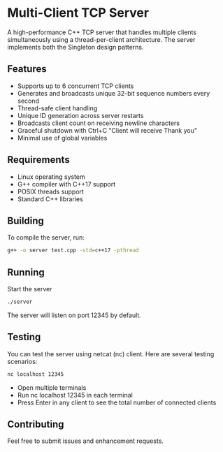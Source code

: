 # Multi-Client TCP Server

A high-performance C++ TCP server that handles multiple clients simultaneously using a thread-per-client architecture. 
The server implements both the Singleton design patterns.

## Features

- Supports up to 6 concurrent TCP clients
- Generates and broadcasts unique 32-bit sequence numbers every second
- Thread-safe client handling
- Unique ID generation across server restarts
- Broadcasts client count on receiving newline characters
- Graceful shutdown with Ctrl+C "Client will receive Thank you"
- Minimal use of global variables

## Requirements

- Linux operating system
- G++ compiler with C++17 support
- POSIX threads support
- Standard C++ libraries

## Building

To compile the server, run:

```bash
g++ -o server test.cpp -std=c++17 -pthread
```

## Running

Start the server

```bash
./server
```

The server will listen on port 12345 by default.


## Testing

You can test the server using netcat (nc) client. Here are several testing scenarios:

```bash
nc localhost 12345
```

- Open multiple terminals
- Run nc localhost 12345 in each terminal
- Press Enter in any client to see the total number of connected clients

## Contributing
Feel free to submit issues and enhancement requests.
